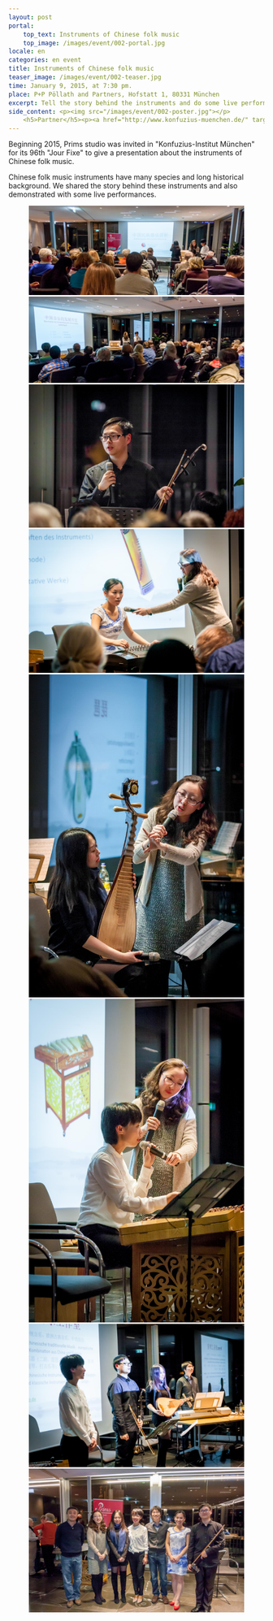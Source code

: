 ```yaml
---
layout: post
portal:
    top_text: Instruments of Chinese folk music
    top_image: /images/event/002-portal.jpg
locale: en
categories: en event
title: Instruments of Chinese folk music
teaser_image: /images/event/002-teaser.jpg
time: January 9, 2015, at 7:30 pm.
place: P+P Pöllath and Partners, Hofstatt 1, 80331 München
excerpt: Tell the story behind the instruments and do some live performance.
side_content: <p><img src="/images/event/002-poster.jpg"></p>
    <h5>Partner</h5><p><a href="http://www.konfuzius-muenchen.de/" target="_blank"><img src="/images/partner/konfuzius-institut-muenchen.png"></a></p>
---
```


Beginning 2015, Prims studio was invited in "Konfuzius-Institut München" for its 96th "Jour Fixe" to give a presentation about the instruments of Chinese folk music.

Chinese folk music instruments have many species and long historical background. We shared the story behind these instruments and also demonstrated with some live performances.

<figure class="col-two">
    <a class="ln-gallery" href="/images/event/002-live-photo-01.jpg"><img src="/images/event/002-live-photo-01.jpg"></a>
    <a class="ln-gallery" href="/images/event/002-live-photo-02.jpg"><img src="/images/event/002-live-photo-02.jpg"></a>
    <a class="ln-gallery" href="/images/event/002-live-photo-03.jpg"><img src="/images/event/002-live-photo-03.jpg"></a>
    <a class="ln-gallery" href="/images/event/002-live-photo-04.jpg"><img src="/images/event/002-live-photo-04.jpg"></a>
    <a class="ln-gallery" href="/images/event/002-live-photo-05.jpg"><img src="/images/event/002-live-photo-05.jpg"></a>
    <a class="ln-gallery" href="/images/event/002-live-photo-06.jpg"><img src="/images/event/002-live-photo-06.jpg"></a>
    <a class="ln-gallery" href="/images/event/002-live-photo-07.jpg"><img src="/images/event/002-live-photo-07.jpg"></a>
    <a class="ln-gallery" href="/images/event/002-live-photo-08.jpg"><img src="/images/event/002-live-photo-08.jpg"></a>
</figure>
